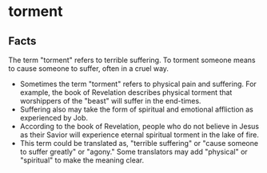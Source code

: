 # torment

## Facts

The term "torment" refers to terrible suffering. To torment someone means to cause someone to suffer, often in a cruel way.

* Sometimes the term "torment" refers to physical pain and suffering. For example, the book of Revelation describes physical torment that worshippers of the "beast" will suffer in the end-times.
* Suffering also may take the form of spiritual and emotional affliction as experienced by Job.
* According to the book of Revelation, people who do not believe in Jesus as their Savior will experience eternal spiritual torment in the lake of fire.
* This term could be translated as, "terrible suffering" or "cause someone to suffer greatly" or "agony." Some translators may add "physical" or "spiritual" to make the meaning clear.